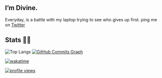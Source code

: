## I’m Divine.

Everyday, is a battle with my laptop trying to see who gives up first. ping me on [Twitter](https://twitter.com/divine_edeh1) 

## Stats 👩‍💻
![Top Langs](https://github-readme-stats.vercel.app/api/top-langs/?username=nmasi322&layout=compact&theme=tokyonight)
<a href="http://www.github.com/nmasi322"><img src="https://activity-graph.herokuapp.com/graph?username=nmasi322&bg_color=181824&color=14b8a6&line=22c55e&point=14b8a6&area_color=181824&area=true&hide_border=true&custom_title=GitHub%20Commits%20Graph" alt="GitHub Commits Graph" /></a>

[![wakatime](https://wakatime.com/badge/user/d56946e6-ea1a-4912-b46f-6ac69e2e9dac.svg)](https://wakatime.com/@d56946e6-ea1a-4912-b46f-6ac69e2e9dac)

[![profile views](https://visitcount.itsvg.in/api?id=nmasi322&label=Profile%20Views&color=0&icon=0&pretty=false)](https://visitcount.itsvg.in)


<!---
nmasi322/nmasi322 is a ✨ special ✨ repository because its `README.md` (this file) appears on your GitHub profile.
You can click the Preview link to take a look at your changes.
--->
